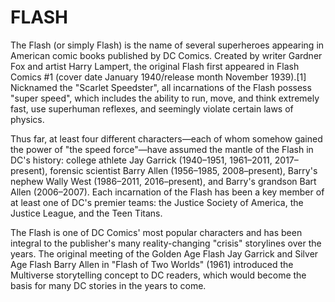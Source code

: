 # FLASH


The Flash (or simply Flash) is the name of several superheroes appearing in American comic books published by DC Comics. Created by writer Gardner Fox and artist Harry Lampert, the original Flash first appeared in Flash Comics #1 (cover date January 1940/release month November 1939).[1] Nicknamed the "Scarlet Speedster", all incarnations of the Flash possess "super speed", which includes the ability to run, move, and think extremely fast, use superhuman reflexes, and seemingly violate certain laws of physics.

Thus far, at least four different characters—each of whom somehow gained the power of "the speed force"—have assumed the mantle of the Flash in DC's history: college athlete Jay Garrick (1940–1951, 1961–2011, 2017–present), forensic scientist Barry Allen (1956–1985, 2008–present), Barry's nephew Wally West (1986–2011, 2016–present), and Barry's grandson Bart Allen (2006–2007). Each incarnation of the Flash has been a key member of at least one of DC's premier teams: the Justice Society of America, the Justice League, and the Teen Titans.

The Flash is one of DC Comics' most popular characters and has been integral to the publisher's many reality-changing "crisis" storylines over the years. The original meeting of the Golden Age Flash Jay Garrick and Silver Age Flash Barry Allen in "Flash of Two Worlds" (1961) introduced the Multiverse storytelling concept to DC readers, which would become the basis for many DC stories in the years to come.
